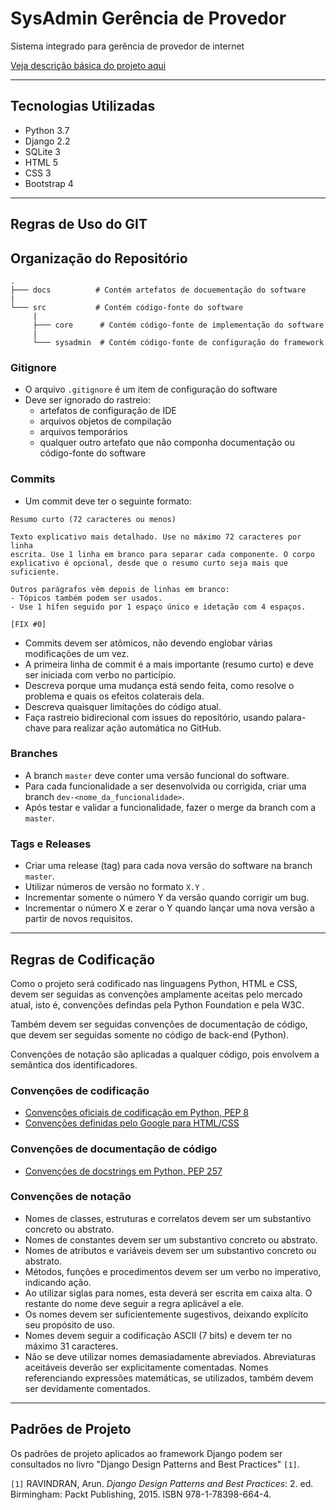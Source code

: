 # SysAdmin Gerência de Provedor
Sistema integrado para gerência de provedor de internet 

[Veja descrição básica do projeto aqui](Descrição.md)

-------------------------------

## Tecnologias Utilizadas

- Python 3.7
- Django 2.2
- SQLite 3
- HTML 5
- CSS 3
- Bootstrap 4

-------------------------------

## Regras de Uso do GIT

## Organização do Repositório

```
.
├─── docs          # Contém artefatos de docuementação do software
|
└─── src           # Contém código-fonte do software
     |
     ├─── core      # Contém código-fonte de implementação do software
     |
     └─── sysadmin  # Contém código-fonte de configuração do framework
```

### Gitignore

- O arquivo ```.gitignore``` é um item de configuração do software
- Deve ser ignorado do rastreio:
  - artefatos de configuração de IDE
  - arquivos objetos de compilação
  - arquivos temporários
  - qualquer outro artefato que não componha documentação ou código-fonte do software

### Commits

- Um commit deve ter o seguinte formato:

```
Resumo curto (72 caracteres ou menos)

Texto explicativo mais detalhado. Use no máximo 72 caracteres por linha
escrita. Use 1 linha em branco para separar cada componente. O corpo
explicativo é opcional, desde que o resumo curto seja mais que 
suficiente.

Outros parágrafos vêm depois de linhas em branco:
- Tópicos também podem ser usados.
- Use 1 hífen seguido por 1 espaço único e idetação com 4 espaços.

[FIX #0]
```

- Commits devem ser atômicos, não devendo englobar várias modificações de um vez.
- A primeira linha de commit é a mais importante (resumo curto) e deve ser iniciada com verbo no particípio.
- Descreva porque uma mudança está sendo feita, como resolve o problema e quais os efeitos colaterais dela.
- Descreva quaisquer limitações do código atual.
- Faça rastreio bidirecional com issues do repositório, usando palara-chave para realizar ação automática no GitHub.

### Branches

- A branch ```master``` deve conter uma versão funcional do software.
- Para cada funcionalidade a ser desenvolvida ou corrigida, criar uma branch ```dev-<nome_da_funcionalidade>```.
- Após testar e validar a funcionalidade, fazer o merge da branch com a ```master```.

### Tags e Releases

- Criar uma release (tag) para cada nova versão do software na branch ```master```.
- Utilizar números de versão no formato ```X.Y``` .
- Incrementar somente o número Y da versão quando corrigir um bug.
- Incrementar o número X e zerar o Y quando lançar uma nova versão a partir de novos requisitos.

-------------------------------

## Regras de Codificação

Como o projeto será codificado nas linguagens Python, HTML e CSS, devem ser seguidas as convenções amplamente aceitas pelo mercado atual, isto é, convenções defindas pela Python Foundation e pela W3C. 

Também devem ser seguidas convenções de documentação de código, que devem ser seguidas somente no código de back-end (Python).

Convenções de notação são aplicadas a qualquer código, pois envolvem a semântica dos identificadores.

### Convenções de codificação

- [Convenções oficiais de codificação em Python, PEP 8](https://www.python.org/dev/peps/pep-0008/)
- [Convenções definidas pelo Google para HTML/CSS](https://google.github.io/styleguide/htmlcssguide.html)

### Convenções de documentação de código

- [Convenções de docstrings em Python, PEP 257](https://www.python.org/dev/peps/pep-0257/)

### Convenções de notação

- Nomes de classes, estruturas e correlatos devem ser um substantivo concreto ou abstrato.
- Nomes de constantes devem ser um substantivo concreto ou abstrato.
- Nomes de atributos e variáveis devem ser um substantivo concreto ou abstrato.
- Métodos, funções e procedimentos devem ser um verbo no imperativo, indicando ação.
- Ao utilizar siglas para nomes, esta deverá ser escrita em caixa alta. O restante do nome deve seguir a regra aplicável a ele.
- Os nomes devem ser suficientemente sugestivos, deixando explícito seu propósito de uso.
- Nomes devem seguir a codificação ASCII (7 bits) e devem ter no máximo 31 caracteres.
- Não se deve utilizar nomes demasiadamente abreviados. Abreviaturas aceitáveis deverão ser explicitamente comentadas. Nomes referenciando expressões matemáticas, se utilizados, também devem ser devidamente comentados.

-------------------------------

## Padrões de Projeto

Os padrões de projeto aplicados ao framework Django podem ser consultados no livro "Django Design Patterns and Best Practices" ```[1]```.

```[1]``` RAVINDRAN, Arun. _Django Design Patterns and Best Practices_: 2. ed. Birmingham: Packt Publishing, 2015. ISBN 978-1-78398-664-4.

[//]: # (Link para compra do livro:)
[//]: # (https://www.packtpub.com/web-development/django-design-patterns-and-best-practices-second-edition)
[//]: # (Link para download gratuito do livro:)
[//]: # (https://docplayer.net/53000043-Django-design-patterns-and-best-practices.html)
